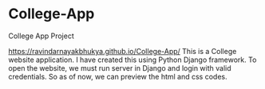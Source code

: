 # College-App
College App Project

https://ravindarnayakbhukya.github.io/College-App/ 
This is a College website application. I have created this using Python Django framework. To open the website, we must run server in Django and login  with valid credentials. So as of now, we can preview the html and css codes. 
